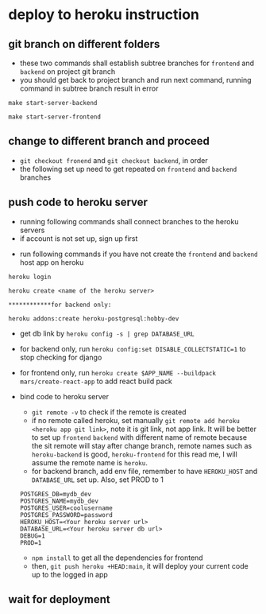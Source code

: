 # deploy to heroku instruction

## git branch on different folders
* these two commands shall establish subtree branches for `frontend` and `backend` on project git branch
* you should get back to project branch and run next command, running command in subtree branch result in error
``` 
make start-server-backend

make start-server-frontend
```

## change to different branch and proceed
* `git checkout fronend` and `git checkout backend`, in order
* the following set up need to get repeated on `frontend` and `backend` branches

## push code to heroku server
* running following commands shall connect branches to the heroku servers
* if account is not set up, sign up first


- run following commands if you have not create the `frontend` and `backend` host app on heroku
```
heroku login

heroku create <name of the heroku server>

************for backend only:

heroku addons:create heroku-postgresql:hobby-dev
```
- get db link by `heroku config -s | grep DATABASE_URL`
- for backend only, run `heroku config:set DISABLE_COLLECTSTATIC=1` to stop checking for django
- for frontend only, run `heroku create $APP_NAME --buildpack mars/create-react-app` to add react build pack

- bind code to heroku server
  - `git remote -v` to check if the remote is created
  - if no remote called heroku, set manually `git remote add heroku <heroku app git link>`, note it is git link, not app link. It will be better to set up `frontend` `backend` with different name of remote because the sit remote will stay after change branch, remote names such as `heroku-backend` is good, `heroku-frontend` for this read me, I will assume the remote name is `heroku`.
  - for backend branch, add env file, remember to have `HEROKU_HOST` and `DATABASE_URL` set up. Also, set PROD to 1
  ```
  POSTGRES_DB=mydb_dev
  POSTGRES_NAME=mydb_dev
  POSTGRES_USER=coolusername
  POSTGRES_PASSWORD=password
  HEROKU_HOST=<Your heroku server url>
  DATABASE_URL=<Your heroku server db url>
  DEBUG=1
  PROD=1
  ```
  - `npm install` to get all the dependencies for frontend
  - then, `git push heroku +HEAD:main`, it will deploy your current code up to the logged in app

## wait for deployment
